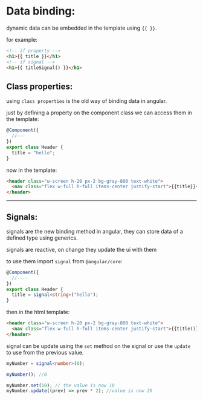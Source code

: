 # Data binding:

dynamic data can be embedded in the template using `{{ }}`.

for example:

```html
<!-- if property -->
<h1>{{ title }}</h1>
<!-- if signal -->
<h1>{{ titleSignal() }}</h1>
```

## Class properties:

using `class properties` is the old way of binding data in angular.

just by defining a property on the component class we can access them in the template:

```typescript
@Component({
  //---
})
export class Header {
  title = "hello";
}
```

now in the template:

```html
<header class="w-screen h-20 px-2 bg-gray-800 text-white">
  <nav class="flex w-full h-full items-center justify-start">{{title}}</nav>
</header>
```

---

## Signals:

signals are the new binding method in angular, they can store data of a defined type using generics.

signals are reactive, on change they update the ui with them

to use them import `signal` from `@angular/core`:

```typescript
@Component({
  //----
})
export class Header {
  title = signal<string>("hello");
}
```

then in the html template:

```html
<header class="w-screen h-20 px-2 bg-gray-800 text-white">
  <nav class="flex w-full h-full items-center justify-start">{{title()}}</nav>
</header>
```

signal can be update using the `set` method on the signal or use the `update` to use from the previous value.

```typescript
myNumber = signal<number>(0);

myNumber(); //0

myNumber.set(10); // the value is now 10
myNumber.update((prev) => prev * 2); //value is now 20
```
